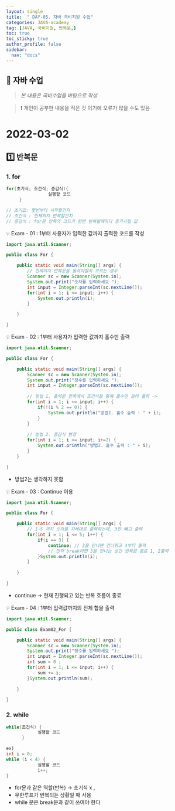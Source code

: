 ```yaml
---
layout: single
title:  " DAY-05. 자바 국비지원 수업"
categories: JAVA-academy
tag: [JAVA, 국비지원, 반복문,]
toc: true
toc_sticky: true
author_profile: false
sidebar:
  nav: "docs"
---
```


## 📌 자바 수업 
<!--Quote-->
> *본 내용은 국비수업을 바탕으로 작성*

> ❗ 개인이 공부한 내용을 적은 것 이기에 오류가 많을 수도 있음 


# 2022-03-02

## **1️⃣ 반복문**

### 1. for

```java
for(초기식; 조건식; 증감식){
		 		실행할 코드
	 }

// 초기값: 몇번부터 시작할건지
// 조건식 : 언제까지 반복할건지 
// 증감식 : for문 안쪽의 코드가 한번 반복될때마다 증가시킬 값
```


💡 Exam - 01 : 1부터 사용자가 입력한 값까지 출력한 코드를 작성

```java
import java.util.Scanner;

public class For {

	public static void main(String[] args) {
		// 언제까지 반복문을 돌려야할지 모르는 경우 
		Scanner sc = new Scanner(System.in);
		System.out.print("숫자를 입력하세요 ");
		int input = Integer.parseInt(sc.nextLine());
		for(int i = 1; i <= input; i++) {
			System.out.println(i);
		}

	}

}
```

💡 Exam - 02 :  1부터 사용자가 입력한 값까지 홀수만 출력

```java
import java.util.Scanner;

public class For {

	public static void main(String[] args) {
		Scanner sc = new Scanner(System.in);
		System.out.print("정수를 입력하세요 ");
		int input = Integer.parseInt(sc.nextLine());
		
		// 방법 1. 출력문 안쪽에서 조건식을 통해 홀수만 걸려 출력 ->
		for(int i = 1; i <= input; i++) {
			if(!(i % 2 == 0)) {
				System.out.println("방법1. 홀수 출력 : " + i);
			}
		}
		
		// 방법 2. 증감식 변경
		for(int i = 1; i <= input; i+=2) {
			System.out.println("방법2. 홀수 출력 : " + i);
		}
	}

}
```

- 방법2는 생각하지 못함

💡 Exam - 03 : Continue 이용 

```java
import java.util.Scanner;

public class For {

	public static void main(String[] args) {
		// 1~5 까지 숫자를 차례대로 출력하는데, 3만 빼고 출력 
		for(int i = 1; i <= 5; i++) {
			if(i == 3) {
				continue; // 3을 만나면 건너뛰고 4부터 출력 
				// 만약 break라면 3을 만나는 순간 반복문 종료 1, 2출력 
			}System.out.println(i);
		}
		
	}

}
```

- continue → 현재 진행되고 있는 반복 흐름이 종료

💡 Exam - 04 : 1부터 입력값까지의 전체 합을 출력 

```java
import java.util.Scanner;

public class Exam02_For {

	public static void main(String[] args) {
		Scanner sc = new Scanner(System.in);
		System.out.print("정수를 입력하세요 ");
		int input = Integer.parseInt(sc.nextLine());
		int sum = 0 ;
		for(int i = 1; i <= input; i++) {
			sum += i;
		}System.out.println(sum);
		
	}

}
```

### 2. while

```java
while(조건식) {
	 		실행할 코드 
	  }

ex) 
int i = 0;
while (i < 4) {
			실행할 코드 
			i++; 
}
```

- for문과 같은 역할(반복) → 초기식 x ,
- 무한루프가 반복되는 상황일 때 사용
- while 문은 break문과 같이 쓰여야 한다